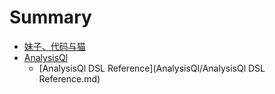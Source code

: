 # Summary

* [妹子、代码与猫](README.md)
* [AnalysisQl](AnalysisQl/AnalysisQl.md)
    * [AnalysisQl DSL Reference](AnalysisQl/AnalysisQl DSL Reference.md)
